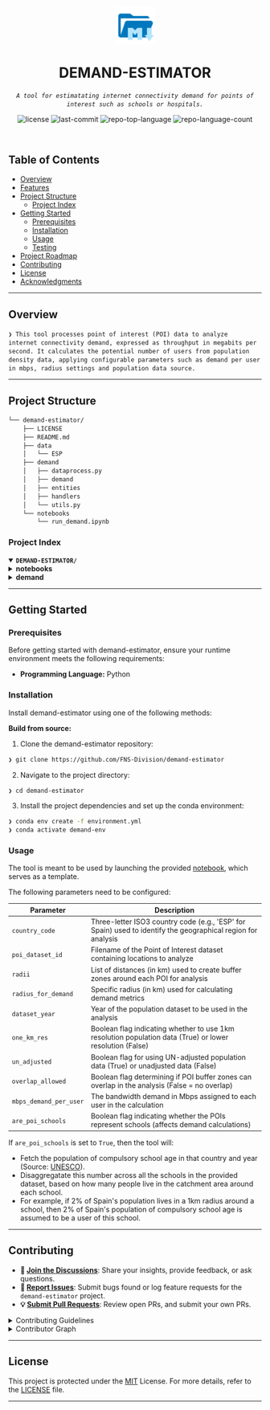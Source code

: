 <p align="center">
    <img src="https://raw.githubusercontent.com/PKief/vscode-material-icon-theme/ec559a9f6bfd399b82bb44393651661b08aaf7ba/icons/folder-markdown-open.svg" align="center" width="15%">
</p>
<p align="center"><h1 align="center">DEMAND-ESTIMATOR</h1></p>
<p align="center">
	<em><code>A tool for estimatating internet connectivity demand for points of interest such as schools or hospitals.</code></em>
</p>
<p align="center">
	<img src="https://img.shields.io/github/license/FNS-Division/demand-estimator?style=default&logo=opensourceinitiative&logoColor=white&color=0080ff" alt="license">
	<img src="https://img.shields.io/github/last-commit/FNS-Division/demand-estimator?style=default&logo=git&logoColor=white&color=0080ff" alt="last-commit">
	<img src="https://img.shields.io/github/languages/top/FNS-Division/demand-estimator?style=default&color=0080ff" alt="repo-top-language">
	<img src="https://img.shields.io/github/languages/count/FNS-Division/demand-estimator?style=default&color=0080ff" alt="repo-language-count">
</p>
<p align="center"><!-- default option, no dependency badges. -->
</p>
<p align="center">
	<!-- default option, no dependency badges. -->
</p>
<br>

##  Table of Contents

- [ Overview](#-overview)
- [ Features](#-features)
- [ Project Structure](#-project-structure)
  - [ Project Index](#-project-index)
- [ Getting Started](#-getting-started)
  - [ Prerequisites](#-prerequisites)
  - [ Installation](#-installation)
  - [ Usage](#-usage)
  - [ Testing](#-testing)
- [ Project Roadmap](#-project-roadmap)
- [ Contributing](#-contributing)
- [ License](#-license)
- [ Acknowledgments](#-acknowledgments)

---

##  Overview

<code>❯ This tool processes point of interest (POI) data to analyze internet connectivity demand, expressed as throughput in megabits per second. It calculates the potential number of users from population density data, applying configurable parameters such as demand per user in mbps, radius settings and population data source.</code>

---

##  Project Structure

```sh
└── demand-estimator/
    ├── LICENSE
    ├── README.md
    ├── data
    │   └── ESP
    ├── demand
    │   ├── dataprocess.py
    │   ├── demand
    │   ├── entities
    │   ├── handlers
    │   └── utils.py
    └── notebooks
        └── run_demand.ipynb
```


###  Project Index
<details open>
	<summary><b><code>DEMAND-ESTIMATOR/</code></b></summary>
	<details> <!-- notebooks Submodule -->
		<summary><b>notebooks</b></summary>
		<blockquote>
			<table>
			<tr>
				<td><b><a href='https://github.com/FNS-Division/demand-estimator/blob/master/notebooks/run_demand.ipynb'>run_demand.ipynb</a></b></td>
				<td><code>❯ Notebook to demonstrate how to use the tool</code></td>
			</tr>
			</table>
		</blockquote>
	</details>
	<details> <!-- demand Submodule -->
		<summary><b>demand</b></summary>
		<blockquote>
			<table>
			<tr>
				<td><b><a href='https://github.com/FNS-Division/demand-estimator/blob/master/demand/utils.py'>utils.py</a></b></td>
				<td><code>❯ Helper functions</code></td>
			</tr>
			<tr>
				<td><b><a href='https://github.com/FNS-Division/demand-estimator/blob/master/demand/dataprocess.py'>dataprocess.py</a></b></td>
				<td><code>❯ Data processing functions</code></td>
			</tr>
			</table>
			<details>
				<summary><b>handlers</b></summary>
				<blockquote>
					<table>
					<tr>
						<td><b><a href='https://github.com/FNS-Division/demand-estimator/blob/master/demand/handlers/populationdatahandler.py'>populationdatahandler.py</a></b></td>
						<td><code>❯ Handler to source population data from WorldPop</code></td>
					</tr>
					</table>
				</blockquote>
			</details>
			<details>
				<summary><b>entities</b></summary>
				<blockquote>
					<table>
					<tr>
						<td><b><a href='https://github.com/FNS-Division/demand-estimator/blob/master/demand/entities/pointofinterest.py'>pointofinterest.py</a></b></td>
						<td><code>❯ Classes to create point of interest collections</code></td>
					</tr>
					<tr>
						<td><b><a href='https://github.com/FNS-Division/demand-estimator/blob/master/demand/entities/entity.py'>entity.py</a></b></td>
						<td><code>❯ Classes to create generic collections</code></td>
					</tr>
					</table>
				</blockquote>
			</details>
			<details>
				<summary><b>demand</b></summary>
				<blockquote>
					<table>
					<tr>
						<td><b><a href='https://github.com/FNS-Division/demand-estimator/blob/master/demand/demand/demand.py'>demand.py</a></b></td>
						<td><code>❯ Main module for population and demand estimation</code></td>
					</tr>
					</table>
				</blockquote>
			</details>
		</blockquote>
	</details>
</details>

---
##  Getting Started

###  Prerequisites

Before getting started with demand-estimator, ensure your runtime environment meets the following requirements:

- **Programming Language:** Python


###  Installation

Install demand-estimator using one of the following methods:

**Build from source:**

1. Clone the demand-estimator repository:
```sh
❯ git clone https://github.com/FNS-Division/demand-estimator
```

2. Navigate to the project directory:
```sh
❯ cd demand-estimator
```

3. Install the project dependencies and set up the conda environment:

```sh
❯ conda env create -f environment.yml
❯ conda activate demand-env
```



###  Usage

The tool is meant to be used by launching the provided [notebook](notebooks\run_demand.ipynb), which serves as a template.

The following parameters need to be configured:

| Parameter | Description |
|-----------|-------------|
| `country_code` | Three-letter ISO3 country code (e.g., 'ESP' for Spain) used to identify the geographical region for analysis |
| `poi_dataset_id` | Filename of the Point of Interest dataset containing locations to analyze |
| `radii` | List of distances (in km) used to create buffer zones around each POI for analysis |
| `radius_for_demand` | Specific radius (in km) used for calculating demand metrics |
| `dataset_year` | Year of the population dataset to be used in the analysis |
| `one_km_res` | Boolean flag indicating whether to use 1km resolution population data (True) or lower resolution (False) |
| `un_adjusted` | Boolean flag for using UN-adjusted population data (True) or unadjusted data (False) |
| `overlap_allowed` | Boolean flag determining if POI buffer zones can overlap in the analysis (False = no overlap) |
| `mbps_demand_per_user` | The bandwidth demand in Mbps assigned to each user in the calculation |
| `are_poi_schools` | Boolean flag indicating whether the POIs represent schools (affects demand calculations) |

If `are_poi_schools` is set to `True`, then the tool will:

- Fetch the population of compulsory school age in that country and year (Source: [UNESCO](https://data.uis.unesco.org/index.aspx?queryid=3847)).
- Disaggregatate this number across all the schools in the provided dataset, based on how many people live in the catchment area around each school.
- For example, if 2% of Spain's population lives in a 1km radius around a school, then 2% of Spain's population of compulsory school age is assumed to be a user of this school.

---

##  Contributing

- **💬 [Join the Discussions](https://github.com/FNS-Division/demand-estimator/discussions)**: Share your insights, provide feedback, or ask questions.
- **🐛 [Report Issues](https://github.com/FNS-Division/demand-estimator/issues)**: Submit bugs found or log feature requests for the `demand-estimator` project.
- **💡 [Submit Pull Requests](https://github.com/FNS-Division/demand-estimator/blob/main/CONTRIBUTING.md)**: Review open PRs, and submit your own PRs.

<details closed>
<summary>Contributing Guidelines</summary>

1. **Fork the Repository**: Start by forking the project repository to your github account.
2. **Clone Locally**: Clone the forked repository to your local machine using a git client.
   ```sh
   git clone https://github.com/FNS-Division/demand-estimator
   ```
3. **Create a New Branch**: Always work on a new branch, giving it a descriptive name.
   ```sh
   git checkout -b new-feature-x
   ```
4. **Make Your Changes**: Develop and test your changes locally.
5. **Commit Your Changes**: Commit with a clear message describing your updates.
   ```sh
   git commit -m 'Implemented new feature x.'
   ```
6. **Push to github**: Push the changes to your forked repository.
   ```sh
   git push origin new-feature-x
   ```
7. **Submit a Pull Request**: Create a PR against the original project repository. Clearly describe the changes and their motivations.
8. **Review**: Once your PR is reviewed and approved, it will be merged into the main branch. Congratulations on your contribution!
</details>

<details closed>
<summary>Contributor Graph</summary>
<br>
<p align="left">
   <a href="https://github.com{/FNS-Division/demand-estimator/}graphs/contributors">
      <img src="https://contrib.rocks/image?repo=FNS-Division/demand-estimator">
   </a>
</p>
</details>

---

##  License

This project is protected under the [MIT](LICENSE) License. For more details, refer to the [LICENSE](LICENSE) file.

---

